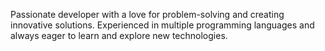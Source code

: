 Passionate developer with a love for problem-solving and creating innovative solutions. Experienced in multiple programming languages and always eager to learn and explore new technologies.

<!---
Ramyasree-cloud/Ramyasree-cloud is a ✨ special ✨ repository because its `README.md` (this file) appears on your GitHub profile.
You can click the Preview link to take a look at your changes.
--->
